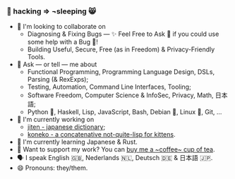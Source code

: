 ### 🌈 hacking ⇒ ¬sleeping 😸

- 👯 I'm looking to collaborate on
  - Diagnosing & Fixing Bugs — ✨ Feel Free to Ask 💬 if you could use some help with a Bug 🐛!
  - Building Useful, Secure, Free (as in Freedom) & Privacy-Friendly Tools.
- 💬 Ask — or tell — me about
  - Functional Programming, Programming Language Design, DSLs, Parsing (& RexExps);
  - Testing, Automation, Command Line Interfaces, Tooling;
  - Software Freedom, Computer Science & InfoSec, Privacy, Math, 日本語;
  - Python 🐍, Haskell, Lisp, JavaScript, Bash, Debian 🍥, Linux 🐧, Git, ...
- 🔭 I'm currently working on
  - [jiten - japanese dictionary](https://github.com/obfusk/jiten);
  - [koneko - a concatenative not-quite-lisp for kittens](https://github.com/obfusk/koneko).
- 🌱 I'm currently learning Japanese & Rust.
- 🍵 Want to support my work? You can [buy me a ~coffee~ cup of tea](https://ko-fi.com/obfusk).
- 🗣️ I speak English 🇬🇧, Nederlands 🇳🇱, Deutsch 🇩🇪 & 日本語 🇯🇵.
- 😄 Pronouns: they/them.
